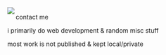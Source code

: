 <img align="left" src="https://github-readme-stats.vercel.app/api/top-langs?username=dleovl&show_icons=true&count_private=true&theme=tokyonight&locale=en&layout=compact" />

<a href="https://discord.com/users/772340930694611014" style="text-decoration:none">contact me</a>
<!-- why so nitpicky on styling? -->

i primarily do web development & random misc stuff

most work is not published & kept local/private
